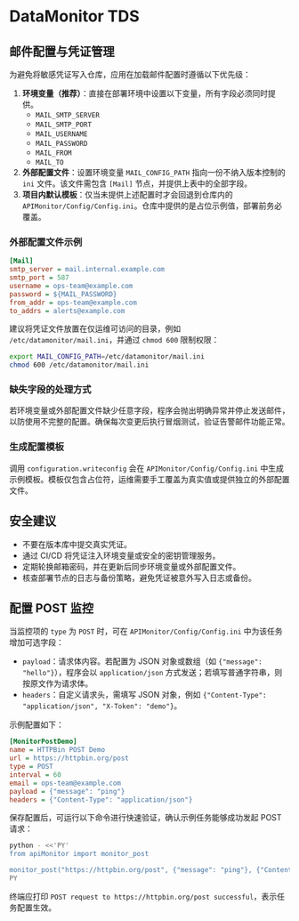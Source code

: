 # DataMonitor TDS

## 邮件配置与凭证管理

为避免将敏感凭证写入仓库，应用在加载邮件配置时遵循以下优先级：

1. **环境变量（推荐）**：直接在部署环境中设置以下变量，所有字段必须同时提供。
   - `MAIL_SMTP_SERVER`
   - `MAIL_SMTP_PORT`
   - `MAIL_USERNAME`
   - `MAIL_PASSWORD`
   - `MAIL_FROM`
   - `MAIL_TO`
2. **外部配置文件**：设置环境变量 `MAIL_CONFIG_PATH` 指向一份不纳入版本控制的 `ini` 文件。该文件需包含 `[Mail]` 节点，并提供上表中的全部字段。
3. **项目内默认模板**：仅当未提供上述配置时才会回退到仓库内的 `APIMonitor/Config/Config.ini`。仓库中提供的是占位示例值，部署前务必覆盖。

### 外部配置文件示例

```ini
[Mail]
smtp_server = mail.internal.example.com
smtp_port = 587
username = ops-team@example.com
password = ${MAIL_PASSWORD}
from_addr = ops-team@example.com
to_addrs = alerts@example.com
```

建议将凭证文件放置在仅运维可访问的目录，例如 `/etc/datamonitor/mail.ini`，并通过 `chmod 600` 限制权限：

```bash
export MAIL_CONFIG_PATH=/etc/datamonitor/mail.ini
chmod 600 /etc/datamonitor/mail.ini
```

### 缺失字段的处理方式

若环境变量或外部配置文件缺少任意字段，程序会抛出明确异常并停止发送邮件，以防使用不完整的配置。确保每次变更后执行冒烟测试，验证告警邮件功能正常。

### 生成配置模板

调用 `configuration.writeconfig` 会在 `APIMonitor/Config/Config.ini` 中生成示例模板。模板仅包含占位符，运维需要手工覆盖为真实值或提供独立的外部配置文件。

## 安全建议

- 不要在版本库中提交真实凭证。
- 通过 CI/CD 将凭证注入环境变量或安全的密钥管理服务。
- 定期轮换邮箱密码，并在更新后同步环境变量或外部配置文件。
- 核查部署节点的日志与备份策略，避免凭证被意外写入日志或备份。

## 配置 POST 监控

当监控项的 `type` 为 `POST` 时，可在 `APIMonitor/Config/Config.ini` 中为该任务增加可选字段：

- `payload`：请求体内容。若配置为 JSON 对象或数组（如 `{"message": "hello"}`），程序会以 `application/json` 方式发送；若填写普通字符串，则按原文作为请求体。
- `headers`：自定义请求头，需填写 JSON 对象，例如 `{"Content-Type": "application/json", "X-Token": "demo"}`。

示例配置如下：

```ini
[MonitorPostDemo]
name = HTTPBin POST Demo
url = https://httpbin.org/post
type = POST
interval = 60
email = ops-team@example.com
payload = {"message": "ping"}
headers = {"Content-Type": "application/json"}
```

保存配置后，可运行以下命令进行快速验证，确认示例任务能够成功发起 POST 请求：

```bash
python - <<'PY'
from apiMonitor import monitor_post

monitor_post("https://httpbin.org/post", {"message": "ping"}, {"Content-Type": "application/json"})
PY
```

终端应打印 `POST request to https://httpbin.org/post successful`，表示任务配置生效。
